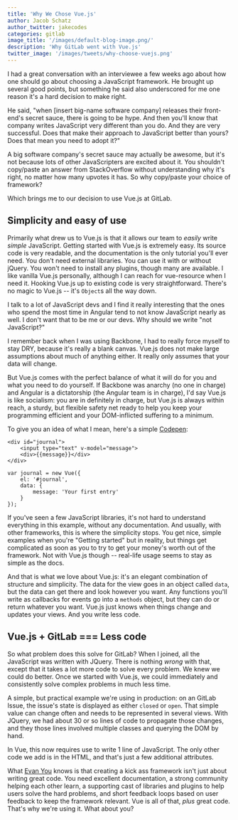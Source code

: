 ```yaml
---
title: 'Why We Chose Vue.js'
author: Jacob Schatz
author_twitter: jakecodes
categories: gitlab
image_title: '/images/default-blog-image.png/'
description: 'Why GitLab went with Vue.js'
twitter_image: '/images/tweets/why-choose-vuejs.png'
---
```


I had a great conversation with an interviewee a few weeks ago about how one 
should go about choosing a JavaScript framework. He brought up several good 
points, but something he said also underscored for me one reason it's a hard 
decision to make right. 

He said, "when [insert big-name software company] releases their 
front-end's secret sauce, there is going to be hype. And then you'll know that company 
writes JavaScript very different than you do. And they are very successful. Does that make 
their approach to JavaScript better than yours? Does that mean you need to adopt it?"

A big software company's secret sauce may actually be awesome, but it's not 
because lots of other JavaScripters are excited about it. You shouldn't copy/paste
an answer from StackOverflow without understanding why it's right, no matter how 
many upvotes it has. So why copy/paste your choice of framework?

Which brings me to our decision to use Vue.js at GitLab.

## Simplicity and easy of use

Primarily what drew us to Vue.js is that it allows our team to _easily_ write _simple_ 
JavaScript. Getting started with Vue.js is extremely easy. Its source code is 
very readable, and the documentation is the only tutorial you'll ever need. You 
don't need external libraries. You can use it with or without jQuery. You won't 
need to install any plugins, though many are available. I like vanilla Vue.js 
personally, although I can reach for vue-resource when I need it. Hooking Vue.js 
up to existing code is very straightforward. There's no magic to Vue.js -- it's `Object`s
all the way down.

I talk to a lot of JavaScript devs and I find it really interesting that the ones who 
spend the most time in Angular tend to not know JavaScript nearly as well. I don't want 
that to be me or our devs. Why should we write "not JavaScript?"

I remember back when I was using Backbone, I had to really force myself to stay 
DRY, because it's really a blank canvas. Vue.js does not make large assumptions 
about much of anything either. It really only assumes that your data will change. 

But Vue.js comes with the perfect balance of what it will do for you and what you 
need to do yourself. If Backbone was anarchy (no one in charge) and Angular is a 
dictatorship (the Angular team is in charge), I'd say Vue.js is like socialism: you 
are in definitely in charge, but Vue.js is always within reach, a sturdy, but 
flexible safety net ready to help you keep your programming efficient and your 
DOM-inflicted suffering to a minimum.

To give you an idea of what I mean, here's a simple 
[Codepen](http://codepen.io/jschatz1/pen/dpQkpx):

```
<div id="journal">
	<input type="text" v-model="message">
	<div>{{message}}</div>
</div>
```
```
var journal = new Vue({
	el: '#journal',
    data: {
      	message: 'Your first entry'
    }
});
```

If you've seen a few JavaScript libraries, it's not hard to understand everything in 
this example, without any documentation. And usually, with other frameworks, this is
where the simplicity stops. You get nice, simple examples when you're "Getting 
started" but in reality, but things get complicated as soon as you to try to get 
your money's worth out of the framework. Not with Vue.js though -- real-life usage 
seems to stay as simple as the docs. 

And that is what we love about Vue.js: it's an elegant combination of structure 
and simplicity. The data for the view goes in an object called `data`, but the 
data can get there and look however you want. Any functions you'll write as 
callbacks for events go into a `methods` object, but they can do or return whatever 
you want. Vue.js just knows when things change and updates your views. And you write less code. 

## Vue.js + GitLab === Less code

So what problem does this solve for GitLab? When I joined, all the JavaScript was written 
with JQuery. There is nothing _wrong_ with that, except that it takes a lot 
more code to solve every problem. We knew we could do better. Once we started with 
Vue.js, we could immediately and consistently solve complex problems in much less time. 

A simple, but practical example we're using in production: on an GitLab 
Issue, the issue's state is displayed as either `closed` or `open`. That 
simple value can change often and needs to be represented in several views. 
With JQuery, we had about 30 or so lines of code to propagate those changes, and they 
those lines involved multiple classes and querying the DOM by hand. 

In Vue, this now requires use to write 1 line of JavaScript. The only other code 
we add is in the HTML, and that's just a few additional attributes.

What [Evan You](https://twitter.com/youyuxi) knows is that creating a kick ass framework isn't just about
writing great code. You need excellent documentation, a strong community helping each other
learn, a supporting cast of libraries and plugins to help users solve the hard problems,
and short feedback loops based on user feedback to keep the framework relevant. Vue is all
of that, *plus* great code. That's why we're using it. What about you?
